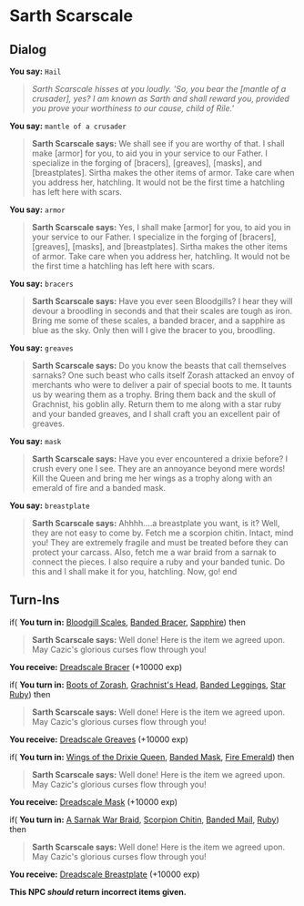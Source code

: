 # Sarth Scarscale


## Dialog

**You say:** `Hail`



>*Sarth Scarscale hisses at you loudly. 'So, you bear the [mantle of a crusader], yes?  I am known as Sarth and shall reward you, provided you prove your worthiness to our cause, child of Rile.'*

**You say:** `mantle of a crusader`



>**Sarth Scarscale says:** We shall see if you are worthy of that. I shall make [armor] for you, to aid you in your service to our Father. I specialize in the forging of [bracers], [greaves], [masks], and [breastplates]. Sirtha makes the other items of armor. Take care when you address her, hatchling. It would not be the first time a hatchling has left here with scars.

**You say:** `armor`



>**Sarth Scarscale says:** Yes, I shall make [armor] for you, to aid you in your service to our Father. I specialize in the forging of [bracers], [greaves], [masks], and [breastplates]. Sirtha makes the other items of armor. Take care when you address her, hatchling.  It would not be the first time a hatchling has left here with scars.

**You say:** `bracers`



>**Sarth Scarscale says:** Have you ever seen Bloodgills? I hear they will devour a broodling in seconds and that their scales are tough as iron. Bring me some of these scales, a banded bracer, and a sapphire as blue as the sky. Only then will I give the bracer to you, broodling.

**You say:** `greaves`



>**Sarth Scarscale says:** Do you know the beasts that call themselves sarnaks? One such beast who calls itself Zorash attacked an envoy of merchants who were to deliver a pair of special boots to me. It taunts us by wearing them as a trophy. Bring them back and the skull of Grachnist, his goblin ally. Return them to me along with a star ruby and your banded greaves, and I shall craft you an excellent pair of greaves.

**You say:** `mask`



>**Sarth Scarscale says:** Have you ever encountered a drixie before? I crush every one I see. They are an annoyance beyond mere words! Kill the Queen and bring me her wings as a trophy along with an emerald of fire and a banded mask.

**You say:** `breastplate`



>**Sarth Scarscale says:** Ahhhh....a breastplate you want, is it? Well, they are not easy to come by. Fetch me a scorpion chitin. Intact, mind you! They are extremely fragile and must be treated before they can protect your carcass. Also, fetch me a war braid from a sarnak to connect the pieces. I also require a ruby and your banded tunic. Do this and I shall make it for you, hatchling. Now, go!
end

## Turn-Ins





if( **You turn in:** [Bloodgill Scales](/item/14824), [Banded Bracer](/item/3061), [Sapphire](/item/10034)) then


>**Sarth Scarscale says:** Well done!  Here is the item we agreed upon.  May Cazic's glorious curses flow through you!


 **You receive:**  [Dreadscale Bracer](/item/4971) (+10000 exp)



if( **You turn in:** [Boots of Zorash](/item/14829), [Grachnist's Head](/item/14820), [Banded Leggings](/item/3063), [Star Ruby](/item/10032)) then


>**Sarth Scarscale says:** Well done!  Here is the item we agreed upon.  May Cazic's glorious curses flow through you!


 **You receive:**  [Dreadscale Greaves](/item/4973) (+10000 exp)



if( **You turn in:** [Wings of the Drixie Queen](/item/14827), [Banded Mask](/item/3054), [Fire Emerald](/item/10033)) then


>**Sarth Scarscale says:** Well done!  Here is the item we agreed upon.  May Cazic's glorious curses flow through you!


 **You receive:**  [Dreadscale Mask](/item/4975) (+10000 exp)



if( **You turn in:** [A Sarnak War Braid](/item/12982), [Scorpion Chitin](/item/14821), [Banded Mail](/item/3056), [Ruby](/item/10035)) then


>**Sarth Scarscale says:** Well done!  Here is the item we agreed upon.  May Cazic's glorious curses flow through you!


 **You receive:**  [Dreadscale Breastplate](/item/4969) (+10000 exp)

**This NPC *should* return incorrect items given.**

